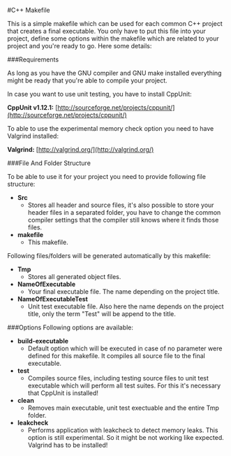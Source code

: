 #C++ Makefile

This is a simple makefile which can be used for each common C++ project that creates a final executable.
You only have to put this file into your project, define some options within the makefile which are related
to your project and you're ready to go. Here some details:

###Requirements

As long as you have the GNU compiler and GNU make installed everything might be ready that you're able to
compile your project.

In case you want to use unit testing, you have to install CppUnit:

**CppUnit v1.12.1:** [http://sourceforge.net/projects/cppunit/](http://sourceforge.net/projects/cppunit/)

To able to use the experimental memory check option you need to have Valgrind installed:

**Valgrind:** [http://valgrind.org/](http://valgrind.org/)

###File And Folder Structure

To be able to use it for your project you need to provide following file structure:
* **Src**
	* Stores all header and source files, it's also possible to store your header files in a separated folder, you have to change the common compiler settings that the compiler still knows where it finds those files.
* **makefile** 
	* This makefile.

Following files/folders will be generated automatically by this makefile:

* **Tmp**
	* Stores all generated object files.
* **NameOfExecutable**
	* Your final executable file. The name depending on the project title.
* **NameOfExecutableTest**
	* Unit test executable file. Also here the name depends on the project title, only the term "Test" will be append to the title.
                           
###Options
Following options are available:
* **build-executable** 
	* Default option which will be executed in case of no parameter were defined for this makefile. It compiles all source file to the final executable.
* **test** 
	* Compiles source files, including testing source files to unit test executable which will perform all test suites. For this it's necessary that CppUnit is installed!
* **clean** 
	* Removes main executable, unit test exectuable and the entire Tmp folder.
* **leakcheck** 
	* Performs application with leakcheck to detect memory leaks. This option is still experimental. So it might be not working like expected. Valgrind has to be installed!